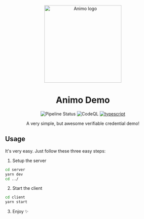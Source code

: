 <p align="center">
  <br />
<img
    alt="Animo logo"
    src="https://raw.githubusercontent.com/animo/animo-demo/main/client/public/logo512.png"
    height="250px"
  />
</p>

<h1 align="center"><b>Animo Demo</b></h1>
<p align="center">
  <img
    alt="Pipeline Status"
    src="https://github.com/animo/animo-demo/actions/workflows/continuous-integration.yml/badge.svg"
  />
  <img
       alt="CodeQL"
       src="https://github.com/animo/animo-demo/actions/workflows/build.yml/badge.svg"
       />
  <a href="https://www.typescriptlang.org/"
    ><img
      alt="typescript"
      src="https://img.shields.io/badge/%3C%2F%3E-TypeScript-%230074c1.svg"
  /></a>
</p>
  <p align="center">A very simple, but awesome verifiable credential demo!</p>

## Usage

It's very easy. Just follow these three easy steps: 

1. Setup the server
```sh
cd server
yarn dev
cd ../
```

2. Start the client
```sh
cd client
yarn start
```

3. Enjoy ✨
